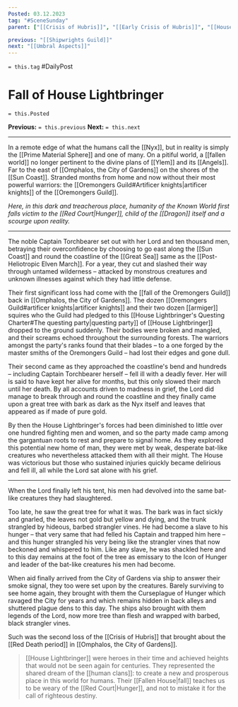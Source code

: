 ```yaml
---
Posted: 03.12.2023
tag: "#SceneSunday"
parent: ["[[Crisis of Hubris]]", "[[Early Crisis of Hubris]]", "[[House Lightbringer]]", "[[Nyxblight Tree]]", "[[Nycter]]", "[[Red Court]]", "[[Red Death]]", "[[Red Death period]]", "[[Campaigns against the Red Court]]"]

previous: "[[Shipwrights Guild]]"
next: "[[Umbral Aspects]]"
---
```

`= this.tag` #DailyPost 
# Fall of House Lightbringer
`= this.Posted`

**Previous:** `= this.previous`
**Next:** `= this.next`

---

In a remote edge of what the humans call the [[Nyx]], but in reality is simply the [[Prime Material Sphere]] and one of many. On a pitiful world, a [[fallen world]] no longer pertinent to the divine plans of [[Ylem]] and its [[Angels]]. Far to the east of [[Omphalos, the City of Gardens]] on the shores of the [[Sun Coast]]. Stranded months from home and now without their most powerful warriors: the [[Oremongers Guild#Artificer knights|artificer knights]] of the [[Oremongers Guild]].

_Here, in this dark and treacherous place, humanity of the Known World first falls victim to the [[Red Court|Hunger]], child of the [[Dragon]] itself and a scourge upon reality._

---

The noble Captain Torchbearer set out with her Lord and ten thousand men, betraying their overconfidence by choosing to go east along the [[Sun Coast]] and round the coastline of the [[Great Sea]] same as the [[Post-Heliotropic Elven March]]. For a year, they cut and slashed their way through untamed wilderness – attacked by monstrous creatures and unknown illnesses against which they had little defense.

Their first significant loss had come with the [[fall of the Oremongers Guild]] back in [[Omphalos, the City of Gardens]]. The dozen [[Oremongers Guild#artificer knights|artificer knights]] and their two dozen [[armiger]] squires who the Guild had pledged to this [[House Lightbringer's Questing Charter#The questing party|questing party]] of [[House Lightbringer]] dropped to the ground suddenly. Their bodies were broken and mangled, and their screams echoed throughout the surrounding forests. The warriors amongst the party's ranks found that their blades – to a one forged by the master smiths of the Oremongers Guild – had lost their edges and gone dull.

Their second came as they approached the coastline's bend and hundreds – including Captain Torchbearer herself – fell ill with a deadly fever. Her will is said to have kept her alive for months, but this only slowed their march until her death. By all accounts driven to madness in grief, the Lord did manage to break through and round the coastline and they finally came upon a great tree with bark as dark as the Nyx itself and leaves that appeared as if made of pure gold.

By then the House Lightbringer's forces had been diminished to little over one hundred fighting men and women, and so the party made camp among the gargantuan roots to rest and prepare to signal home. As they explored this potential new home of man, they were met by weak, desperate bat-like creatures who nevertheless attacked them with all their might. The House was victorious but those who sustained injuries quickly became delirious and fell ill, all while the Lord sat alone with his grief.

---

When the Lord finally left his tent, his men had devolved into the same bat-like creatures they had slaughtered.

Too late, he saw the great tree for what it was. The bark was in fact sickly and gnarled, the leaves not gold but yellow and dying, and the trunk strangled by hideous, barbed strangler vines. He had become a slave to his hunger – that very same that had felled his Captain and trapped him here – and this hunger strangled his very being like the strangler vines that now beckoned and whispered to him. Like any slave, he was shackled here and to this day remains at the foot of the tree as emissary to the Icon of Hunger and leader of the bat-like creatures his men had become.

When aid finally arrived from the City of Gardens via ship to answer their smoke signal, they too were set upon by the creatures. Barely surviving to see home again, they brought with them the Curseplague of Hunger which ravaged the City for years and which remains hidden in back alleys and shuttered plague dens to this day. The ships also brought with them legends of the Lord, now more tree than flesh and wrapped with barbed, black strangler vines.

Such was the second loss of the [[Crisis of Hubris]] that brought about the [[Red Death period]] in [[Omphalos, the City of Gardens]].

> [[House Lightbringer]] were heroes in their time and achieved heights that would not be seen again for centuries. They represented the shared dream of the [[human clans]]: to create a new and prosperous place in this world for humans. Their [[Fallen House|fall]] teaches us to be weary of the [[Red Court|Hunger]], and not to mistake it for the call of righteous destiny.